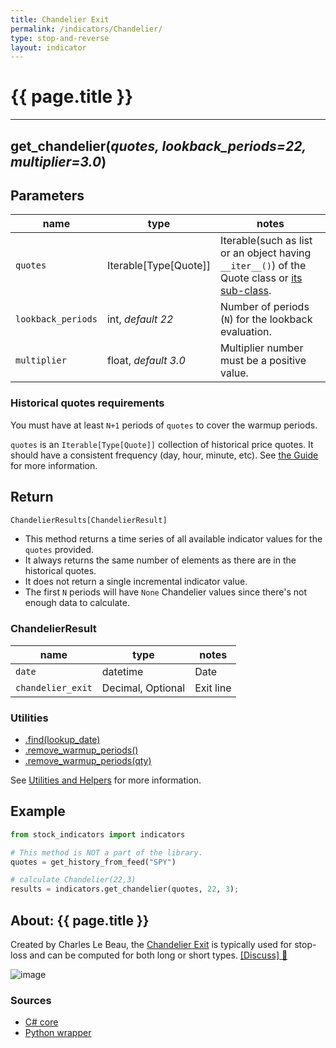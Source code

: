```yaml
---
title: Chandelier Exit
permalink: /indicators/Chandelier/
type: stop-and-reverse
layout: indicator
---
```


# {{ page.title }}
<hr>

## **get_chandelier**(*quotes, lookback_periods=22, multiplier=3.0*)

## Parameters

| name | type | notes
| -- |-- |--
| `quotes` | Iterable[Type[Quote]] | Iterable(such as list or an object having `__iter__()`) of the Quote class or [its sub-class]({{site.baseurl}}/guide/#using-custom-quote-classes).
| `lookback_periods` | int, *default 22* | Number of periods (`N`) for the lookback evaluation.
| `multiplier` | float, *default 3.0* | Multiplier number must be a positive value.

<!-- | `type` | ChandelierType | Direction of exit.  See [ChandelierType options](#chandeliertype-options) below.  Default is `ChandelierType.Long`. -->

### Historical quotes requirements

You must have at least `N+1` periods of `quotes` to cover the warmup periods.

`quotes` is an `Iterable[Type[Quote]]` collection of historical price quotes.  It should have a consistent frequency (day, hour, minute, etc).  See [the Guide]({{site.baseurl}}/guide/#historical-quotes) for more information.

<!-- ### ChandelierType options

| type | description
|-- |--
| `ChandelierType.Long` | Intended as stop loss value for long positions. (default)
| `ChandelierType.Short` | Intended as stop loss value for short positions. -->

## Return

```python
ChandelierResults[ChandelierResult]
```

- This method returns a time series of all available indicator values for the `quotes` provided.
- It always returns the same number of elements as there are in the historical quotes.
- It does not return a single incremental indicator value.
- The first `N` periods will have `None` Chandelier values since there's not enough data to calculate.

### ChandelierResult

| name | type | notes
| -- |-- |--
| `date` | datetime | Date
| `chandelier_exit` | Decimal, Optional | Exit line

### Utilities

- [.find(lookup_date)]({{site.baseurl}}/utilities#find-indicator-result-by-date)
- [.remove_warmup_periods()]({{site.baseurl}}/utilities#remove-warmup-periods)
- [.remove_warmup_periods(qty)]({{site.baseurl}}/utilities#remove-warmup-periods)

See [Utilities and Helpers]({{site.baseurl}}/utilities#utilities-for-indicator-results) for more information.

## Example

```python
from stock_indicators import indicators

# This method is NOT a part of the library.
quotes = get_history_from_feed("SPY")

# calculate Chandelier(22,3)
results = indicators.get_chandelier(quotes, 22, 3);
```

## About: {{ page.title }}

Created by Charles Le Beau, the [Chandelier Exit](https://school.stockcharts.com/doku.php?id=technical_indicators:chandelier_exit) is typically used for stop-loss and can be computed for both long or short types.
[[Discuss] :speech_balloon:]({{site.github.base_repository_url}}/discussions/263 "Community discussion about this indicator")

![image]({{site.charturl}}/Chandelier.png)

### Sources

- [C# core]({{site.base_sourceurl}}/a-d/Chandelier/Chandelier.cs)
- [Python wrapper]({{site.sourceurl}}/chandelier.py)
